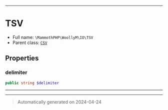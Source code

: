 ***

# TSV





* Full name: `\MammothPHP\WoollyM\IO\TSV`
* Parent class: [`CSV`](./CSV.md)



## Properties


### delimiter



```php
public string $delimiter
```






***



***
> Automatically generated on 2024-04-24
